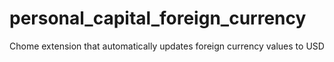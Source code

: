 # personal_capital_foreign_currency
Chome extension that automatically updates foreign currency values to USD
